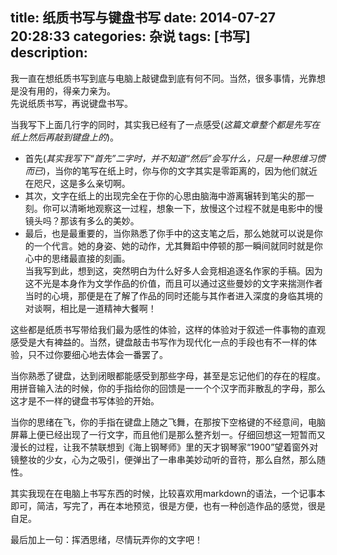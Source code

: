 title: 纸质书写与键盘书写
date: 2014-07-27 20:28:33
categories: 杂说
tags: [书写]
description: 
---

我一直在想纸质书写到底与电脑上敲键盘到底有何不同。当然，很多事情，光靠想是没有用的，得亲力亲为。  
先说纸质书写，再说键盘书写。

当我写下上面几行字的同时，其实我已经有了一点感受(*这篇文章整个都是先写在纸上然后再敲到键盘上的*)。  
- 首先(*其实我写下“首先”二字时，并不知道“然后”会写什么，只是一种思维习惯而已*)，当你的笔写在纸上时，你与你的文字其实是零距离的，因为他们就近在咫尺，这是多么亲切啊。  
- 其次，文字在纸上的出现完全在于你的心思由脑海中游离辗转到笔尖的那一刻。你可以清晰地观察这一过程，想象一下，放慢这个过程不就是电影中的慢镜头吗？那该有多么的美妙。
- 最后，也是最重要的，当你熟悉了你手中的这支笔之后，那么她就可以说是你的一个代言。她的身姿、她的动作，尤其舞蹈中停顿的那一瞬间就同时就是你心中的思绪最直接的刻画。  
当我写到此，想到这，突然明白为什么好多人会竞相追逐名作家的手稿。因为这不光是本身作为文学作品的价值，而且可以通过这些曼妙的文字来揣测作者当时的心境，那便是在了解了作品的同时还能与其作者进入深度的身临其境的对谈啊，相比是一道精神大餐啊！ 

这些都是纸质书写带给我们最为感性的体验，这样的体验对于叙述一件事物的直观感受是大有裨益的。当然，键盘敲击书写作为现代化一点的手段也有不一样的体验，只不过你要细心地去体会一番罢了<!--more-->。   

当你熟悉了键盘，达到闭眼都能感受到那些字母，甚至是忘记他们的存在的程度。用拼音输入法的时候，你的手指给你的回馈是一一个个汉字而非散乱的字母，那么这才是不一样的键盘书写体验的开始。  

当你的思绪在飞，你的手指在键盘上随之飞舞，在那按下空格键的不经意间，电脑屏幕上便已经出现了一行文字，而且他们是那么整齐划一。仔细回想这一短暂而又漫长的过程，让我不禁联想到《海上钢琴师》里的天才钢琴家“1900”望着窗外对镜整妆的少女，心为之吸引，便弹出了一串串美妙动听的音符，那么自然，那么随性。  

其实我现在在电脑上书写东西的时候，比较喜欢用markdown的语法，一个记事本即可，简洁，写完了，再在本地预览，很是方便，也有一种创造作品的感觉，很是自足。

最后加上一句：挥洒思绪，尽情玩弄你的文字吧！